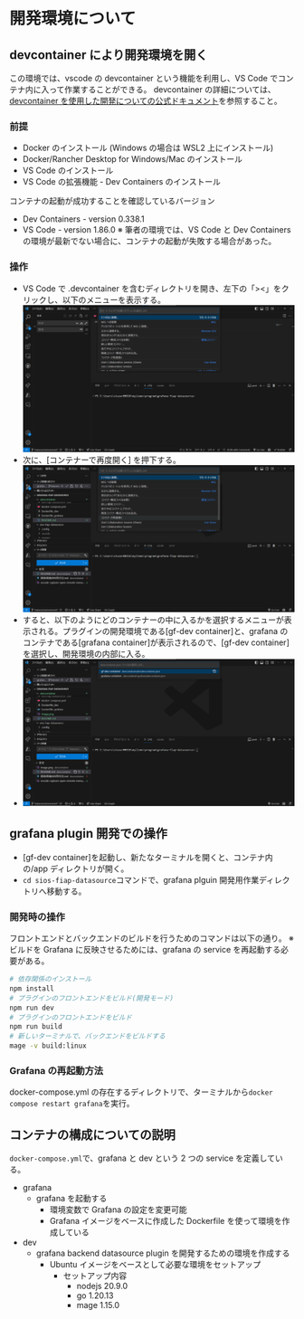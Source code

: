 # 開発環境について

## devcontainer により開発環境を開く

この環境では、vscode の devcontainer という機能を利用し、VS Code でコンテナ内に入って作業することができる。
devcontainer の詳細については、[devcontainer を使用した開発についての公式ドキュメント](https://code.visualstudio.com/docs/devcontainers/containers)を参照すること。

### 前提

- Docker のインストール (Windows の場合は WSL2 上にインストール)
- Docker/Rancher Desktop for Windows/Mac のインストール
- VS Code のインストール
- VS Code の拡張機能 - Dev Containers のインストール

コンテナの起動が成功することを確認しているバージョン

- Dev Containers - version 0.338.1
- VS Code - version 1.86.0
  ※ 筆者の環境では、VS Code と Dev Containers の環境が最新でない場合に、コンテナの起動が失敗する場合があった。

### 操作

- VS Code で .devcontainer を含むディレクトリを開き、左下の「><」をクリックし、以下のメニューを表示する。
  ![リモートコンテナに接続するメニューを開く様子のキャプチャ](./images/vscode-capture-open-remote-menu.png)
- 次に、[コンテナーで再度開く] を押下する。
  ![コンテナで再度開く](./images/image.png)
- すると、以下のようにどのコンテナーの中に入るかを選択するメニューが表示される。プラグインの開発環境である[gf-dev container]と、grafana のコンテナである[grafana container]が表示されるので、[gf-dev container]を選択し、開発環境の内部に入る。
- ![コンテナの選択](./images/image-1.png)

## grafana plugin 開発での操作

- [gf-dev container]を起動し、新たなターミナルを開くと、コンテナ内の/app ディレクトリが開く。
- `cd sios-fiap-datasource`コマンドで、grafana plguin 開発用作業ディレクトリへ移動する。

### 開発時の操作

フロントエンドとバックエンドのビルドを行うためのコマンドは以下の通り。
※ビルドを Grafana に反映させるためには、grafana の service を再起動する必要がある。

```bash
# 依存関係のインストール
npm install
# プラグインのフロントエンドをビルド(開発モード)
npm run dev
# プラグインのフロントエンドをビルド
npm run build
# 新しいターミナルで、バックエンドをビルドする
mage -v build:linux
```

### Grafana の再起動方法

docker-compose.yml の存在するディレクトリで、ターミナルから`docker compose restart grafana`を実行。

## コンテナの構成についての説明

`docker-compose.yml`で、grafana と dev という 2 つの service を定義している。

- grafana
  - grafana を起動する
    - 環境変数で Grafana の設定を変更可能
    - Grafana イメージをベースに作成した Dockerfile を使って環境を作成している
- dev
  - grafana backend datasource plugin を開発するための環境を作成する
    - Ubuntu イメージをベースとして必要な環境をセットアップ
      - セットアップ内容
        - nodejs 20.9.0
        - go 1.20.13
        - mage 1.15.0